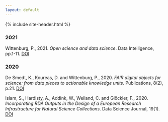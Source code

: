```yaml
---
layout: default
---
```


{% include site-header.html %}

<main class="main  container">

  <article class="article  article--page  content  typeset">


### 2021

Wittenburg, P., 2021. _Open science and data science_. Data Intelligence, pp.1-11. [DOI](https://doi.org/10.1162/dint_a_00082)

### 2020

De Smedt, K., Koureas, D. and Wittenburg, P., 2020. _FAIR digital objects for science: from data pieces to actionable knowledge units_. Publications, 8(2), p.21. [DOI](https://doi.org/10.3390/publications8020021)

Islam, S., Hardisty, A., Addink, W., Weiland, C. and Glöckler, F., 2020. _Incorporating RDA Outputs in the Design of a European Research Infrastructure for Natural Science Collections_. Data Science Journal, 19(1). [DOI](http://doi.org/10.5334/dsj-2020-050)


  </article>

